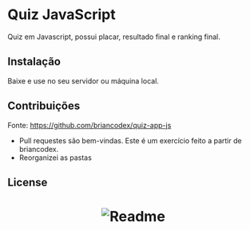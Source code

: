 # Quiz JavaScript

Quiz em Javascript, possui placar, resultado final e ranking final.

## Instalação

Baixe e use no seu servidor ou máquina local.

## Contribuições

Fonte: https://github.com/briancodex/quiz-app-js

- Pull requestes são bem-vindas. Este é um exercício feito a partir de briancodex. 
- Reorganizei as pastas

## License

<h1 align="center">
  <img alt="Readme" title="Readme" src="./github/readme-quiz.gif">
<h1>

